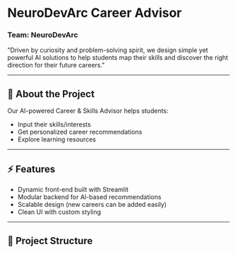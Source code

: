 # NeuroDevArc Career Advisor

### Team: NeuroDevArc  
"Driven by curiosity and problem-solving spirit, we design simple yet powerful AI solutions to help students map their skills and discover the right direction for their future careers."

---

## 🔑 About the Project
Our AI-powered Career & Skills Advisor helps students:
- Input their skills/interests
- Get personalized career recommendations
- Explore learning resources

---

## ⚡ Features
- Dynamic front-end built with Streamlit
- Modular backend for AI-based recommendations
- Scalable design (new careers can be added easily)
- Clean UI with custom styling

---

## 📂 Project Structure
